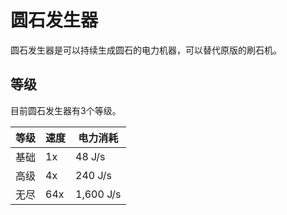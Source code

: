 # 圆石发生器

圆石发生器是可以持续生成圆石的电力机器，可以替代原版的刷石机。

## 等级

目前圆石发生器有3个等级。

| 等级 | 速度 | 电力消耗 |
| ---- | --- | ------ |
| 基础 | 1x | 48 J/s |
| 高级 | 4x | 240 J/s |
| 无尽 | 64x | 1,600 J/s |
